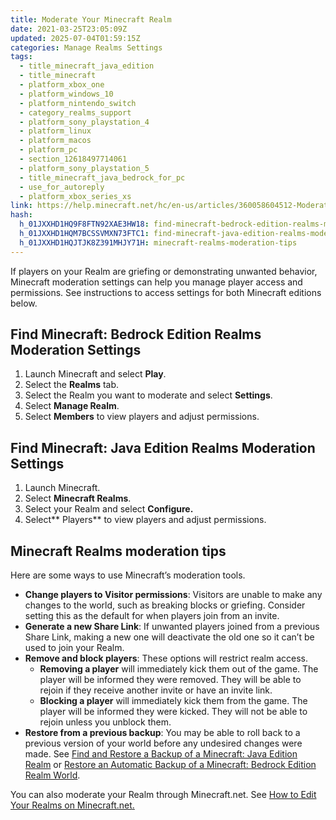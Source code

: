 ```yaml
---
title: Moderate Your Minecraft Realm
date: 2021-03-25T23:05:09Z
updated: 2025-07-04T01:59:15Z
categories: Manage Realms Settings
tags:
  - title_minecraft_java_edition
  - title_minecraft
  - platform_xbox_one
  - platform_windows_10
  - platform_nintendo_switch
  - category_realms_support
  - platform_sony_playstation_4
  - platform_linux
  - platform_macos
  - platform_pc
  - section_12618497714061
  - platform_sony_playstation_5
  - title_minecraft_java_bedrock_for_pc
  - use_for_autoreply
  - platform_xbox_series_xs
link: https://help.minecraft.net/hc/en-us/articles/360058604512-Moderate-Your-Minecraft-Realm
hash:
  h_01JXXHD1HQ9F8FTN92XAE3HW18: find-minecraft-bedrock-edition-realms-moderation-settings
  h_01JXXHD1HQM7BCSSVMXN73FTC1: find-minecraft-java-edition-realms-moderation-settings
  h_01JXXHD1HQJTJK8Z391MHJY71H: minecraft-realms-moderation-tips
---
```


If players on your Realm are griefing or demonstrating unwanted behavior, Minecraft moderation settings can help you manage player access and permissions. See instructions to access settings for both Minecraft editions below.

## Find Minecraft: Bedrock Edition Realms Moderation Settings

1.  Launch Minecraft and select **Play**.
2.  Select the **Realms** tab.
3.  Select the Realm you want to moderate and select **Settings**.
4.  Select **Manage Realm**.
5.  Select **Members** to view players and adjust permissions.

## Find Minecraft: Java Edition Realms Moderation Settings

1.  Launch Minecraft.
2.  Select **Minecraft Realms**.
3.  Select your Realm and select **Configure.**
4.  Select** Players** to view players and adjust permissions.

## Minecraft Realms moderation tips

Here are some ways to use Minecraft’s moderation tools.

- **Change players to Visitor permissions**: Visitors are unable to make any changes to the world, such as breaking blocks or griefing. Consider setting this as the default for when players join from an invite.
- **Generate a new Share Link**: If unwanted players joined from a previous Share Link, making a new one will deactivate the old one so it can’t be used to join your Realm.
- **Remove and block players**: These options will restrict realm access.
  - **Removing a player** will immediately kick them out of the game. The player will be informed they were removed. They will be able to rejoin if they receive another invite or have an invite link.
  - **Blocking a player** will immediately kick them from the game. The player will be informed they were kicked. They will not be able to rejoin unless you unblock them.
- **Restore from a previous backup**: You may be able to roll back to a previous version of your world before any undesired changes were made. See [Find and Restore a Backup of a Minecraft: Java Edition Realm](./How-to-Find-and-Restore-a-Backup-of-a-Minecraft-Java-Edition-Realm.md) or [Restore an Automatic Backup of a Minecraft: Bedrock Edition Realm World](./Restore-an-Automatic-Backup-of-a-Minecraft-Bedrock-Edition-Realm.md).

You can also moderate your Realm through Minecraft.net. See [How to Edit Your Realms on Minecraft.net](./How-to-Edit-Your-Realms-on-Minecraft-net.md)[.](./How-to-Edit-Your-Realms-on-Minecraft-net.md)
